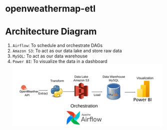 # openweathermap-etl

# Architecture Diagram
1. `Airflow`: To schedule and orchestrate DAGs
2. `Amazon S3`: To act as our data lake and store raw data
3. `MySQL`: To act as our data warehouse
4. `Power BI`: To visualize the data in a dashboard
![Screenshot](diagram.png)
